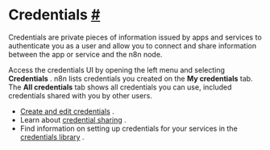 


 Credentials
 [#](#credentials "Permanent link")
=================================================



 Credentials are private pieces of information issued by apps and services to authenticate you as a user and allow you to connect and share information between the app or service and the n8n node.
 



 Access the credentials UI by opening the left menu and selecting
 **Credentials** 
 . n8n lists credentials you created on the
 **My credentials** 
 tab. The
 **All credentials** 
 tab shows all credentials you can use, included credentials shared with you by other users.
 


* [Create and edit credentials](/credentials/add-edit-credentials/) 
 .
* Learn about
 [credential sharing](/credentials/credential-sharing/) 
 .
* Find information on setting up credentials for your services in the
 [credentials library](/integrations/builtin/credentials/) 
 .




